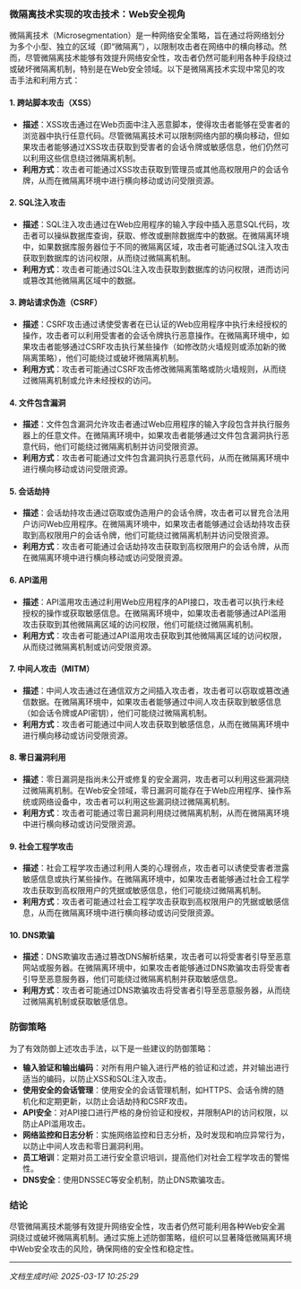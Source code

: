 ### 微隔离技术实现的攻击技术：Web安全视角

微隔离技术（Microsegmentation）是一种网络安全策略，旨在通过将网络划分为多个小型、独立的区域（即“微隔离”），以限制攻击者在网络中的横向移动。然而，尽管微隔离技术能够有效提升网络安全性，攻击者仍然可能利用各种手段绕过或破坏微隔离机制，特别是在Web安全领域。以下是微隔离技术实现中常见的攻击手法和利用方式：

#### 1. **跨站脚本攻击（XSS）**
   - **描述**：XSS攻击通过在Web页面中注入恶意脚本，使得攻击者能够在受害者的浏览器中执行任意代码。尽管微隔离技术可以限制网络内部的横向移动，但如果攻击者能够通过XSS攻击获取到受害者的会话令牌或敏感信息，他们仍然可以利用这些信息绕过微隔离机制。
   - **利用方式**：攻击者可能通过XSS攻击获取到管理员或其他高权限用户的会话令牌，从而在微隔离环境中进行横向移动或访问受限资源。

#### 2. **SQL注入攻击**
   - **描述**：SQL注入攻击通过在Web应用程序的输入字段中插入恶意SQL代码，攻击者可以操纵数据库查询，获取、修改或删除数据库中的数据。在微隔离环境中，如果数据库服务器位于不同的微隔离区域，攻击者可能通过SQL注入攻击获取到数据库的访问权限，从而绕过微隔离机制。
   - **利用方式**：攻击者可能通过SQL注入攻击获取到数据库的访问权限，进而访问或篡改其他微隔离区域中的数据。

#### 3. **跨站请求伪造（CSRF）**
   - **描述**：CSRF攻击通过诱使受害者在已认证的Web应用程序中执行未经授权的操作，攻击者可以利用受害者的会话令牌执行恶意操作。在微隔离环境中，如果攻击者能够通过CSRF攻击执行某些操作（如修改防火墙规则或添加新的微隔离策略），他们可能绕过或破坏微隔离机制。
   - **利用方式**：攻击者可能通过CSRF攻击修改微隔离策略或防火墙规则，从而绕过微隔离机制或允许未经授权的访问。

#### 4. **文件包含漏洞**
   - **描述**：文件包含漏洞允许攻击者通过Web应用程序的输入字段包含并执行服务器上的任意文件。在微隔离环境中，如果攻击者能够通过文件包含漏洞执行恶意代码，他们可能绕过微隔离机制并访问受限资源。
   - **利用方式**：攻击者可能通过文件包含漏洞执行恶意代码，从而在微隔离环境中进行横向移动或访问受限资源。

#### 5. **会话劫持**
   - **描述**：会话劫持攻击通过窃取或伪造用户的会话令牌，攻击者可以冒充合法用户访问Web应用程序。在微隔离环境中，如果攻击者能够通过会话劫持攻击获取到高权限用户的会话令牌，他们可能绕过微隔离机制并访问受限资源。
   - **利用方式**：攻击者可能通过会话劫持攻击获取到高权限用户的会话令牌，从而在微隔离环境中进行横向移动或访问受限资源。

#### 6. **API滥用**
   - **描述**：API滥用攻击通过利用Web应用程序的API接口，攻击者可以执行未经授权的操作或获取敏感信息。在微隔离环境中，如果攻击者能够通过API滥用攻击获取到其他微隔离区域的访问权限，他们可能绕过微隔离机制。
   - **利用方式**：攻击者可能通过API滥用攻击获取到其他微隔离区域的访问权限，从而绕过微隔离机制或访问受限资源。

#### 7. **中间人攻击（MITM）**
   - **描述**：中间人攻击通过在通信双方之间插入攻击者，攻击者可以窃取或篡改通信数据。在微隔离环境中，如果攻击者能够通过中间人攻击获取到敏感信息（如会话令牌或API密钥），他们可能绕过微隔离机制。
   - **利用方式**：攻击者可能通过中间人攻击获取到敏感信息，从而在微隔离环境中进行横向移动或访问受限资源。

#### 8. **零日漏洞利用**
   - **描述**：零日漏洞是指尚未公开或修复的安全漏洞，攻击者可以利用这些漏洞绕过微隔离机制。在Web安全领域，零日漏洞可能存在于Web应用程序、操作系统或网络设备中，攻击者可以利用这些漏洞绕过微隔离机制。
   - **利用方式**：攻击者可能通过零日漏洞利用绕过微隔离机制，从而在微隔离环境中进行横向移动或访问受限资源。

#### 9. **社会工程学攻击**
   - **描述**：社会工程学攻击通过利用人类的心理弱点，攻击者可以诱使受害者泄露敏感信息或执行某些操作。在微隔离环境中，如果攻击者能够通过社会工程学攻击获取到高权限用户的凭据或敏感信息，他们可能绕过微隔离机制。
   - **利用方式**：攻击者可能通过社会工程学攻击获取到高权限用户的凭据或敏感信息，从而在微隔离环境中进行横向移动或访问受限资源。

#### 10. **DNS欺骗**
   - **描述**：DNS欺骗攻击通过篡改DNS解析结果，攻击者可以将受害者引导至恶意网站或服务器。在微隔离环境中，如果攻击者能够通过DNS欺骗攻击将受害者引导至恶意服务器，他们可能绕过微隔离机制并获取敏感信息。
   - **利用方式**：攻击者可能通过DNS欺骗攻击将受害者引导至恶意服务器，从而绕过微隔离机制或获取敏感信息。

### 防御策略
为了有效防御上述攻击手法，以下是一些建议的防御策略：
- **输入验证和输出编码**：对所有用户输入进行严格的验证和过滤，并对输出进行适当的编码，以防止XSS和SQL注入攻击。
- **使用安全的会话管理**：使用安全的会话管理机制，如HTTPS、会话令牌的随机化和定期更新，以防止会话劫持和CSRF攻击。
- **API安全**：对API接口进行严格的身份验证和授权，并限制API的访问权限，以防止API滥用攻击。
- **网络监控和日志分析**：实施网络监控和日志分析，及时发现和响应异常行为，以防止中间人攻击和零日漏洞利用。
- **员工培训**：定期对员工进行安全意识培训，提高他们对社会工程学攻击的警惕性。
- **DNS安全**：使用DNSSEC等安全机制，防止DNS欺骗攻击。

### 结论
尽管微隔离技术能够有效提升网络安全性，攻击者仍然可能利用各种Web安全漏洞绕过或破坏微隔离机制。通过实施上述防御策略，组织可以显著降低微隔离环境中Web安全攻击的风险，确保网络的安全性和稳定性。

---

*文档生成时间: 2025-03-17 10:25:29*

